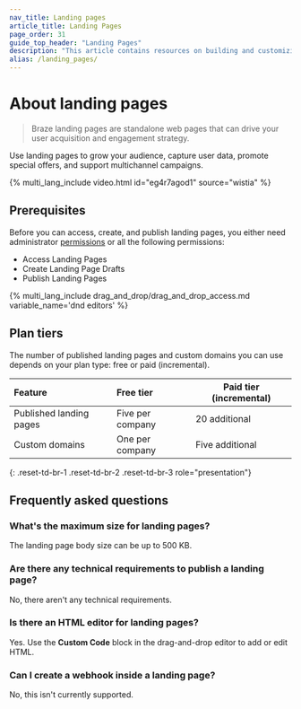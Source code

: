 ```yaml
---
nav_title: Landing pages
article_title: Landing Pages
page_order: 31
guide_top_header: "Landing Pages"
description: "This article contains resources on building and customizing Braze landing pages."
alias: /landing_pages/
---
```


# About landing pages

> Braze landing pages are standalone web pages that can drive your user acquisition and engagement strategy.

Use landing pages to grow your audience, capture user data, promote special offers, and support multichannel campaigns.

{% multi_lang_include video.html id="eg4r7agod1" source="wistia" %}

## Prerequisites

Before you can access, create, and publish landing pages, you either need administrator [permissions]({{site.baseurl}}/user_guide/administrative/app_settings/manage_your_braze_users/user_permissions/#list-of-permissions) or all the following permissions:

- Access Landing Pages
- Create Landing Page Drafts
- Publish Landing Pages

{% multi_lang_include drag_and_drop/drag_and_drop_access.md variable_name='dnd editors' %}

## Plan tiers

The number of published landing pages and custom domains you can use depends on your plan type: free or paid (incremental).

| Feature                                                                                                   | Free tier     | Paid tier (incremental)     |
| :---------------------------------------------------------------------------------------------------------------- | :--------------- | ----------------- |
| Published landing pages                                                                 | Five per company | 20 additional |
| Custom domains          | One per company | Five additional |
{: .reset-td-br-1 .reset-td-br-2 .reset-td-br-3 role="presentation"}

## Frequently asked questions

### What's the maximum size for landing pages?

The landing page body size can be up to 500 KB.

### Are there any technical requirements to publish a landing page?

No, there aren't any technical requirements.

### Is there an HTML editor for landing pages?

Yes. Use the **Custom Code** block in the drag-and-drop editor to add or edit HTML.

### Can I create a webhook inside a landing page?

No, this isn't currently supported.


